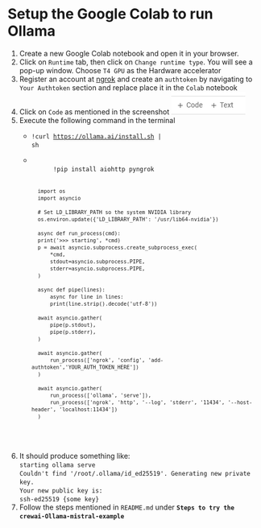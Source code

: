 # Setup the Google Colab to run Ollama

1. Create a new Google Colab notebook and open it in your browser.
2. Click on `Runtime` tab, then click on `Change runtime type`. You will see a pop-up window. Choose `T4 GPU` as the Hardware accelerator
3. Register an account at <a href="https://ngrok.com/">ngrok</a> and create an `authtoken` by navigating to `Your Authtoken` section and replace place it in the `Colab` notebook
4. Click on `Code` as mentioned in the screenshot ![Select Code](select_code.png)
5. Execute the following command in the terminal
    - <code>!curl https://ollama.ai/install.sh | sh</code>
    - <code>
            !pip install aiohttp pyngrok

            import os
            import asyncio

            # Set LD_LIBRARY_PATH so the system NVIDIA library 
            os.environ.update({'LD_LIBRARY_PATH': '/usr/lib64-nvidia'})

            async def run_process(cmd):
            print('>>> starting', *cmd)
            p = await asyncio.subprocess.create_subprocess_exec(
                *cmd,
                stdout=asyncio.subprocess.PIPE,
                stderr=asyncio.subprocess.PIPE,
            )

            async def pipe(lines):
                async for line in lines:
                print(line.strip().decode('utf-8'))

            await asyncio.gather(
                pipe(p.stdout),
                pipe(p.stderr),
            )

            await asyncio.gather(
                run_process(['ngrok', 'config', 'add-authtoken','YOUR_AUTH_TOKEN_HERE'])
            )

            await asyncio.gather(
                run_process(['ollama', 'serve']),
                run_process(['ngrok', 'http', '--log', 'stderr', '11434', '--host-header', 'localhost:11434'])
            ) 
    </code>
6. It should produce something like:<br>
        `starting ollama serve`<br>
        `Couldn't find '/root/.ollama/id_ed25519'. Generating new private key.`<br>
        `Your new public key is:`<br>
        `ssh-ed25519 {some key}`<br>
7. Follow the steps mentioned in `README.md` under <b>`Steps to try the crewai-Ollama-mistral-example`</b>